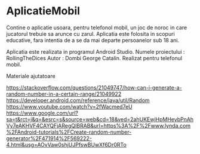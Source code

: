 # AplicatieMobil

Contine o aplicatie usoara, pentru telefonol mobil, un joc de noroc in care jucatorul trebuie sa arunce cu zarul.
Aplicatia este folosita in scopuri educative, fara intentia de a se da mai departe persoanelor sub 18 ani.

Aplicatia este realizata in programul Android Studio.
Numele proiectului : RollingTheDices
Autor : Dombi George Catalin.
Realizat pentru telefonul mobil.

Materiale ajutatoare 

https://stackoverflow.com/questions/21049747/how-can-i-generate-a-random-number-in-a-certain-range/21049922
https://developer.android.com/reference/java/util/Random
https://www.youtube.com/watch?v=2fWacmed7eU
https://www.google.com/url?sa=t&rct=j&q=&esrc=s&source=web&cd=18&ved=2ahUKEwjHpMHeybPnAhVy7eAKHVF4CAYQFjARegQIBRAB&url=https%3A%2F%2Fwww.lynda.com%2FAndroid-tutorials%2FCreate-random-number-generator%2F471914%2F569222-4.html&usg=AOvVaw0shjUJPfswBUwXf6Dr0RTo
